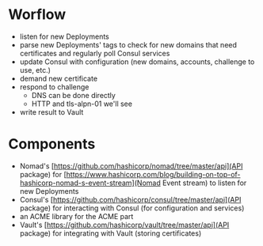 # Worflow
* listen for new Deployments
* parse new Deployments' tags to check for new domains that need certificates and regularly poll Consul services
* update Consul with configuration (new domains, accounts, challenge to use, etc.)
* demand new certificate
* respond to challenge
    * DNS can be done directly
    * HTTP and tls-alpn-01 we'll see
* write result to Vault

# Components
* Nomad's [https://github.com/hashicorp/nomad/tree/master/api](API package) for [https://www.hashicorp.com/blog/building-on-top-of-hashicorp-nomad-s-event-stream](Nomad Event stream) to listen for new Deployments
* Consul's [https://github.com/hashicorp/consul/tree/master/api](API package) for interacting with Consul (for configuration and services)
* an ACME library for the ACME part
* Vault's [https://github.com/hashicorp/vault/tree/master/api](API package) for integrating with Vault (storing certificates)

